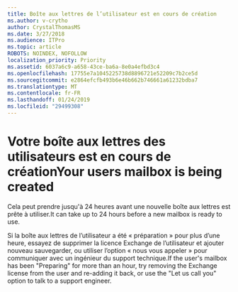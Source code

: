 ```yaml
---
title: Boîte aux lettres de l’utilisateur est en cours de création
ms.author: v-crytho
author: CrystalThomasMS
ms.date: 3/27/2018
ms.audience: ITPro
ms.topic: article
ROBOTS: NOINDEX, NOFOLLOW
localization_priority: Priority
ms.assetid: 6037a6c9-a658-43ce-ba6a-8e0a4efbd3c4
ms.openlocfilehash: 17755e7a1045225738d8896721e52209c7b2ce5d
ms.sourcegitcommit: e2864efcfb493b6e46b662b746661a61232bdba7
ms.translationtype: MT
ms.contentlocale: fr-FR
ms.lasthandoff: 01/24/2019
ms.locfileid: "29499308"
---
```

# <a name="your-users-mailbox-is-being-created"></a><span data-ttu-id="955af-102">Votre boîte aux lettres des utilisateurs est en cours de création</span><span class="sxs-lookup"><span data-stu-id="955af-102">Your users mailbox is being created</span></span>

<span data-ttu-id="955af-103">Cela peut prendre jusqu'à 24 heures avant une nouvelle boîte aux lettres est prête à utiliser.</span><span class="sxs-lookup"><span data-stu-id="955af-103">It can take up to 24 hours before a new mailbox is ready to use.</span></span>
  
<span data-ttu-id="955af-104">Si la boîte aux lettres de l’utilisateur a été « préparation » pour plus d’une heure, essayez de supprimer la licence Exchange de l’utilisateur et ajouter nouveau sauvegarder, ou utiliser l’option « nous vous appeler » pour communiquer avec un ingénieur du support technique.</span><span class="sxs-lookup"><span data-stu-id="955af-104">If the user's mailbox has been "Preparing" for more than an hour, try removing the Exchange license from the user and re-adding it back, or use the "Let us call you" option to talk to a support engineer.</span></span>
  

